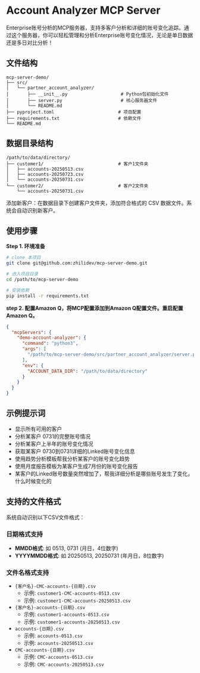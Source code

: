 # Account Analyzer MCP Server

Enterprise账号分析的MCP服务器，支持多客户分析和详细的账号变化追踪。通过这个服务器，你可以轻松管理和分析Enterprise账号变化情况，无论是单日数据还是多日对比分析！

## 文件结构

```
mcp-server-demo/
├── src/
│   └── partner_account_analyzer/
│       ├── __init__.py                    # Python包初始化文件
│       ├── server.py                      # 核心服务器文件
│       └── README.md 
├── pyproject.toml                        # 项目配置
├── requirements.txt                      # 依赖文件
└── README.md
```

## 数据目录结构

```
/path/to/data/directory/
├── customer1/                            # 客户1文件夹
│   ├── accounts-20250513.csv
│   ├── accounts-20250723.csv
│   └── accounts-20250731.csv
└── customer2/                            # 客户2文件夹
    └── accounts-20250731.csv
```

添加新客户：在数据目录下创建客户文件夹，添加符合格式的 CSV 数据文件。系统会自动识别新客户。

## 使用步骤

**Step 1. 环境准备**

```bash
# clone 本项目
git clone git@github.com:zhilidev/mcp-server-demo.git

# 进入项目目录
cd /path/to/mcp-server-demo

# 安装依赖
pip install -r requirements.txt
```

**step 2. 配置Amazon Q，将MCP配置添加到Amazon Q配置文件。重启配置Amazon Q。**

```json
{
  "mcpServers": {
    "demo-account-analyzer": {
      "command": "python3",
      "args": [
        "/path/to/mcp-server-demo/src/partner_account_analyzer/server.py"
      ],
      "env": {
        "ACCOUNT_DATA_DIR": "/path/to/data/directory"
      }
    }
  }
}
```

## 示例提示词

- 显示所有可用的客户
- 分析某客户 0731的完整账号情况
- 分析某客户上半年的账号变化情况
- 获取某客户  0730到0731详细的Linked账号变化信息
- 使用趋势分析模板帮我分析某客户的账号变化趋势
- 使用月度报告模板为某客户生成7月份的账号变化报告
- 某客户的Linked账号数量突然增加了，帮我详细分析是哪些账号发生了变化，什么时候变化的

## 支持的文件格式

系统自动识别以下CSV文件格式：

### 日期格式支持
- **MMDD格式**: 如 0513, 0731 (月日，4位数字)
- **YYYYMMDD格式**: 如 20250513, 20250731 (年月日，8位数字) 

### 文件名格式支持
- `{客户名}-CMC-accounts-{日期}.csv` 
  - 示例: `customer1-CMC-accounts-0513.csv`
  - 示例: `customer1-CMC-accounts-20250513.csv`
- `{客户名}-accounts-{日期}.csv` 
  - 示例: `customer1-accounts-0513.csv`
  - 示例: `customer1-accounts-20250513.csv`
- `accounts-{日期}.csv`
  - 示例: `accounts-0513.csv`
  - 示例: `accounts-20250513.csv`
- `CMC-accounts-{日期}.csv`
  - 示例: `CMC-accounts-0513.csv`
  - 示例: `CMC-accounts-20250513.csv`
